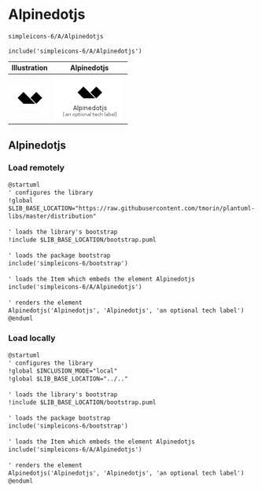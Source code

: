 # Alpinedotjs


```text
simpleicons-6/A/Alpinedotjs
```

```text
include('simpleicons-6/A/Alpinedotjs')
```



| Illustration | Alpinedotjs |
| :---: | :---: |
| ![illustration for Illustration](../../simpleicons-6/A/Alpinedotjs.png) | ![illustration for Alpinedotjs](../../simpleicons-6/A/Alpinedotjs.Local.png) |




## Alpinedotjs

### Load remotely
```plantuml
@startuml
' configures the library
!global $LIB_BASE_LOCATION="https://raw.githubusercontent.com/tmorin/plantuml-libs/master/distribution"

' loads the library's bootstrap
!include $LIB_BASE_LOCATION/bootstrap.puml

' loads the package bootstrap
include('simpleicons-6/bootstrap')

' loads the Item which embeds the element Alpinedotjs
include('simpleicons-6/A/Alpinedotjs')

' renders the element
Alpinedotjs('Alpinedotjs', 'Alpinedotjs', 'an optional tech label')
@enduml
```

### Load locally
```plantuml
@startuml
' configures the library
!global $INCLUSION_MODE="local"
!global $LIB_BASE_LOCATION="../.."

' loads the library's bootstrap
!include $LIB_BASE_LOCATION/bootstrap.puml

' loads the package bootstrap
include('simpleicons-6/bootstrap')

' loads the Item which embeds the element Alpinedotjs
include('simpleicons-6/A/Alpinedotjs')

' renders the element
Alpinedotjs('Alpinedotjs', 'Alpinedotjs', 'an optional tech label')
@enduml
```

